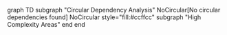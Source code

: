 graph TD
  subgraph "Circular Dependency Analysis"
    NoCircular[No circular dependencies found]
    NoCircular style="fill:#ccffcc"
    subgraph "High Complexity Areas"
    end
  end
